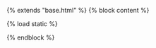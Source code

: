 {% extends "base.html" %}
{% block content %}
<!DOCTYPE html>
{% load static %}
<html lang="en">
<head>
    <meta charset="UTF-8">
    <meta name="viewport" content="width=device-width, initial-scale=1.0">
    <title>Document</title>
    <link rel="stylesheet" href="{% static "style.css" %}" type="text/css ">
</head>
<body  style="background-image: url('{% static 'img/qs.jpg' %}');">
 
</body>
</html>
{% endblock  %}
